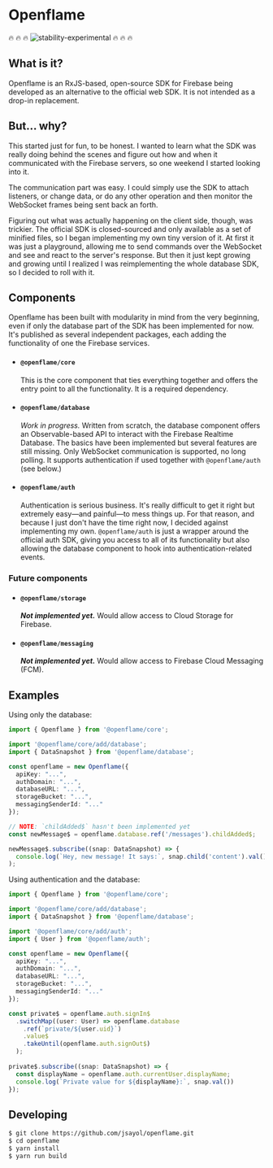 # Openflame
:fire: :fire: :fire: ![stability-experimental](https://img.shields.io/badge/stability-experimental-orange.svg) :fire: :fire: :fire:

## What is it?
Openflame is an RxJS-based, open-source SDK for Firebase being developed as an alternative to the official web SDK. It is not intended as a drop-in replacement.
 
## But... why?
This started just for fun, to be honest. I wanted to learn what the SDK was really doing behind the scenes and figure out how and when it communicated with the Firebase servers, so one weekend I started looking into it.

The communication part was easy. I could simply use the SDK to attach listeners, or change data, or do any other operation and then monitor the WebSocket frames being sent back an forth.

Figuring out what was actually happening on the client side, though, was trickier. The official SDK is closed-sourced and only available as a set of minified files, so I began implementing my own tiny version of it. At first it was just a playground, allowing me to send commands over the WebSocket and see and react to the server's response. But then it just kept growing and growing until I realized I was reimplementing the whole database SDK, so I decided to roll with it.


## Components
Openflame has been built with modularity in mind from the very beginning, even if only the database part of the SDK has been implemented for now. It's published as several independent packages, each adding the functionality of one the Firebase services.

* #### `@openflame/core`

  This is the core component that ties everything together and offers the entry point to all the functionality. It is a required dependency.

* #### `@openflame/database`
  *Work in progress.* Written from scratch, the database component offers an Observable-based API to interact with the Firebase Realtime Database. The basics have been implemented but several features are still missing. Only WebSocket communication is supported, no long polling. It supports authentication if used together with `@openflame/auth` (see below.)
  
* #### `@openflame/auth`
  Authentication is serious business. It's really difficult to get it right but extremely easy—and painful—to mess things up. For that reason, and because I just don't have the time right now, I decided against implementing my own. `@openflame/auth` is just a wrapper around the official auth SDK, giving you access to all of its functionality but also allowing the database component to hook into authentication-related events. 

### Future components
* #### `@openflame/storage`
  ***Not implemented yet.*** Would allow access to Cloud Storage for Firebase.

* #### `@openflame/messaging`
  ***Not implemented yet.*** Would allow access to Firebase Cloud Messaging (FCM).

## Examples

Using only the database:
```ts
import { Openflame } from '@openflame/core';

import '@openflame/core/add/database';
import { DataSnapshot } from '@openflame/database';

const openflame = new Openflame({
  apiKey: "...",
  authDomain: "...",
  databaseURL: "...",
  storageBucket: "...",
  messagingSenderId: "..."
});

// NOTE: `childAdded$` hasn't been implemented yet
const newMessage$ = openflame.database.ref('/messages').childAdded$;

newMessage$.subscribe((snap: DataSnapshot) => {
  console.log(`Hey, new message! It says:`, snap.child('content').val());
);
```

Using authentication and the database:
```ts
import { Openflame } from '@openflame/core';

import '@openflame/core/add/database';
import { DataSnapshot } from '@openflame/database';

import '@openflame/core/add/auth';
import { User } from '@openflame/auth';

const openflame = new Openflame({
  apiKey: "...",
  authDomain: "...",
  databaseURL: "...",
  storageBucket: "...",
  messagingSenderId: "..."
});

const private$ = openflame.auth.signIn$
  .switchMap((user: User) => openflame.database
    .ref(`private/${user.uid}`)
    .value$
    .takeUntil(openflame.auth.signOut$)
  );
  
private$.subscribe((snap: DataSnapshot) => {
  const displayName = openflame.auth.currentUser.displayName;
  console.log(`Private value for ${displayName}:`, snap.val())
});

```
## Developing
```sh
$ git clone https://github.com/jsayol/openflame.git
$ cd openflame
$ yarn install
$ yarn run build
```
